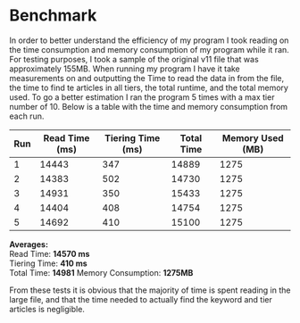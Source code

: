 # Benchmark
In order to better understand the efficiency of my program I took reading on the time consumption and memory 
consumption of my program while it ran.
For testing purposes, I took a sample of the original v11 file that was approximately 155MB. When running my program I have it take measurements on and outputting the 
Time to read the data in from the file, the time to find te articles in all tiers, the total runtime, and the total
memory used. To go a better estimation I ran the program 5 times with a max tier number of 10. Below is a table with the 
time and memory consumption from each run.

Run | Read Time (ms) | Tiering Time (ms) | Total Time | Memory Used (MB)
----|----------------|-------------------|------------|----------------
1 | 14443 | 347 | 14889 | 1275
2 | 14383 | 502 | 14730 | 1275
3 | 14931 | 350 | 15433 | 1275
4 | 14404 | 408 | 14754 | 1275
5 | 14692 | 410 | 15100 | 1275

**Averages:**  
Read Time: **14570 ms**  
Tiering Time: **410 ms**  
Total Time: **14981**
Memory Consumption: **1275MB**

From these tests it is obvious that the majority of time is spent reading in the large file, and that
the time needed to actually find the keyword and tier articles is negligible. 